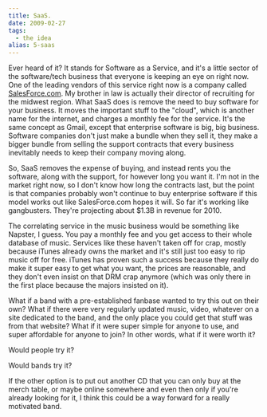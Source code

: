 ```yaml
---
title: SaaS.
date: 2009-02-27
tags: 
  - the idea
alias: 5-saas
---
```


Ever heard of it? It stands for Software as a Service, and it's a little sector of the software/tech business that everyone is keeping an eye on right now. One of the leading vendors of this service right now is a company called [SalesForce.com](http://salesforce.com). My brother in law is actually their director of recruiting for the midwest region. What SaaS does is remove the need to buy software for your business. It moves the important stuff to the "cloud", which is another name for the internet, and charges a monthly fee for the service. It's the same concept as Gmail, except that enterprise software is big, big business. Software companies don't just make a bundle when they sell it, they make a bigger bundle from selling the support contracts that every business inevitably needs to keep their company moving along.

So, SaaS removes the expense of buying, and instead rents you the software, along with the support, for however long you want it. I'm not in the market right now, so I don't know how long the contracts last, but the point is that companies probably won't continue to buy enterprise software if this model works out like SalesForce.com hopes it will. So far it's working like gangbusters. They're projecting about $1.3B in revenue for 2010.

The correlating service in the music business would be something like Napster, I guess. You pay a monthly fee and you get access to their whole database of music. Services like these haven't taken off for crap, mostly because iTunes already owns the market and it's still just too easy to rip music off for free. iTunes has proven such a success because they really do make it super easy to get what you want, the prices are reasonable, and they don't even insist on that DRM crap anymore (which was only there in the first place because the majors insisted on it).

What if a band with a pre-established fanbase wanted to try this out on their own? What if there were very regularly updated music, video, whatever on a site dedicated to the band, and the only place you could get that stuff was from that website? What if it were super simple for anyone to use, and super affordable for anyone to join? In other words, what if it were worth it?

Would people try it?

Would bands try it?

If the other option is to put out another CD that you can only buy at the merch table, or maybe online somewhere and even then only if you're already looking for it, I think this could be a way forward for a really motivated band.